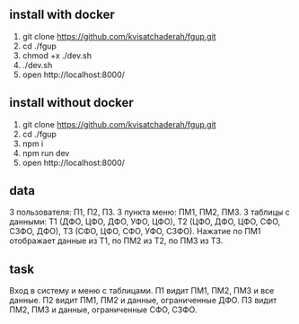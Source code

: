 ## install with docker

1. git clone https://github.com/kvisatchaderah/fgup.git
2. cd ./fgup
3. chmod +x ./dev.sh
4. ./dev.sh
5. open http://localhost:8000/

## install without docker

1. git clone https://github.com/kvisatchaderah/fgup.git
2. cd ./fgup
3. npm i
4. npm run dev
5. open http://localhost:8000/

## data

3 пользователя: П1, П2, П3.
3 пункта меню: ПМ1, ПМ2, ПМ3.
3 таблицы с данными: Т1 (ДФО, ЦФО, ДФО, УФО, ЦФО), Т2 (ЦФО, ДФО, ЦФО, СФО, СЗФО, ДФО), Т3 (СФО, ЦФО, СФО, УФО, СЗФО).
Нажатие по ПМ1 отображает данные из Т1, по ПМ2 из Т2, по ПМ3 из Т3.

## task

Вход в систему и меню с таблицами.
П1 видит ПМ1, ПМ2, ПМ3 и все данные.
П2 видит ПМ1, ПМ2 и данные, ограниченные ДФО.
П3 видит ПМ2, ПМ3 и данные, ограниченные СФО, СЗФО.
